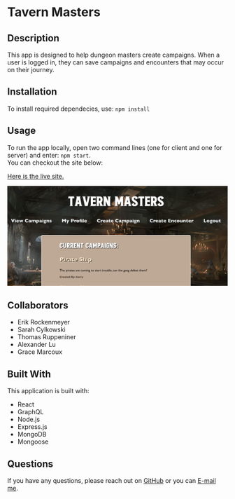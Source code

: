 # Tavern Masters

 ## Description
This app is designed to help dungeon masters create campaigns.  When a user is logged in, they can save campaigns and encounters that may occur on their journey.

## Installation
  To install required dependecies, use: 
  `npm install` 

  ## Usage
  To run the app locally, open two command lines (one for client and one for server) and enter: `npm start`. <br />
  You can checkout the site below: <br />

<a href="">Here is the live site.</a>

<img src="client/src/img/app-running.png" alt="image of program running" width="1206" />
  
  ## Collaborators
  * Erik Rockenmeyer
  * Sarah Cylkowski
  * Thomas Ruppeniner
  * Alexander Lu
  * Grace Marcoux


 ## Built With
 This application is built with: <br />
 * React
 * GraphQL
 * Node.js
 * Express.js
 * MongoDB
 * Mongoose 

  ## Questions
  If you have any questions, please reach out on <a href="https://github.com/sacylkowski/">GitHub</a> or you can <a href="mailto:sacylkowski@gmail.com">E-mail me</a>.
